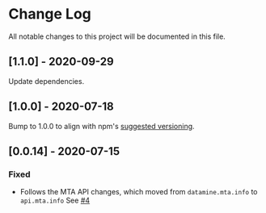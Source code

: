 # Change Log
All notable changes to this project will be documented in this file.

## [1.1.0] - 2020-09-29

Update dependencies.

## [1.0.0] - 2020-07-18

Bump to 1.0.0 to align with npm's [suggested versioning](https://docs.npmjs.com/about-semantic-versioning).

## [0.0.14] - 2020-07-15

### Fixed

 - Follows the MTA API changes, which moved from `datamine.mta.info` to `api.mta.info` See [#4](https://github.com/ericandrewlewis/mta-realtime-subway-departures/pull/4)